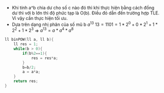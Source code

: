 - Khi tính a^b chia dư cho số c nào đó thì khi thực hiện bằng cách đồng dư thì với b lớn thì độ phức tạp là O(b). Điều đó dẫn đến trường hợp TLE. Vì vậy cần thực hiện tối ưu.
- Dựa trên dạng nhị phân của số mũ b
$a^{13}$
$13= 1101 =  1*2^0+0*2^1+1*2^2+1*2^3$
=> $a^{13} = a*a^{4}*a^{8}$

```cpp
ll binPOW(ll a, ll b){
    ll res = 1;
    while(b > 0){
        if(b%2==1){
            res = res*a;
        }
        b=b/2;
        a = a*a;
    }
    return res;
}
```